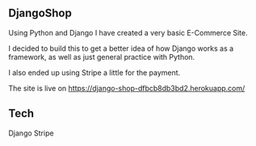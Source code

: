 ## DjangoShop

Using Python and Django I have created a very basic E-Commerce Site.

I decided to build this to get a better idea of how Django works as a framework, as well as just general practice with Python.

I also ended up using Stripe a little for the payment.

The site is live on https://django-shop-dfbcb8db3bd2.herokuapp.com/

## Tech

Django
Stripe